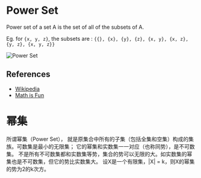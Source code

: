 # Power Set

Power set of a set A is the set of all of the subsets of A.

Eg. for `{x, y, z}`, the subsets are : `{{}, {x}, {y}, {z}, {x, y}, {x, z}, {y, z}, {x, y, z}}`

![Power Set](https://www.mathsisfun.com/sets/images/power-set.svg)

## References

* [Wikipedia](https://en.wikipedia.org/wiki/Power_set)
* [Math is Fun](https://www.mathsisfun.com/sets/power-set.html)

# 幂集

所谓幂集（Power Set）， 就是原集合中所有的子集（包括全集和空集）构成的集族。可数集是最小的无限集； 它的幂集和实数集一一对应（也称同势），是不可数集。 不是所有不可数集都和实数集等势，集合的势可以无限的大。如实数集的幂集也是不可数集，但它的势比实数集大。 设X是一个有限集，|X| = k，则X的幂集的势为2的k次方。